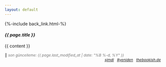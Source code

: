```yaml
---
layout: default
---
```

<!-- page: 'bookshelf' -->
<span class="link1">{%-include back_link.html-%}</span>

<i><h4>{{ page.title }}</h4></i>

{{ content }}

  <span style="text-align: left; font-size: 85%; color: #777; cursor: default;">
   🌿 <em>son güncelleme: {{ page.last_modified_at | date: "%B %-d, %Y" }}</em> &nbsp;
</span> 
 <span class="link1" style="text-align: right; float: right; font-size: 85%;">
     <em><a href="/now.html">şimdi</a> &nbsp;
       <a href="/worth-rereading">#yeniden</a> &nbsp;
     <a href='https://www.thebookish.de/'>thebookish.de</a></em>
    </span>
